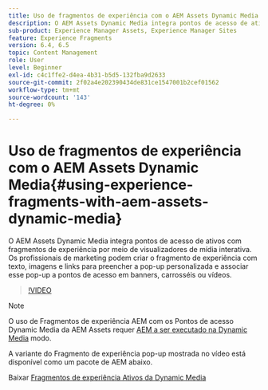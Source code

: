 ```yaml
---
title: Uso de fragmentos de experiência com o AEM Assets Dynamic Media
description: O AEM Assets Dynamic Media integra pontos de acesso de ativos com fragmentos de experiência por meio de visualizadores de mídia interativa. Os profissionais de marketing podem criar o fragmento de experiência com texto, imagens e links para preencher a pop-up personalizada e associar esse pop-up a pontos de acesso em banners, carrosséis ou vídeos.
sub-product: Experience Manager Assets, Experience Manager Sites
feature: Experience Fragments
version: 6.4, 6.5
topic: Content Management
role: User
level: Beginner
exl-id: c4c1ffe2-d4ea-4b31-b5d5-132fba9d2633
source-git-commit: 2f02a4e202390434de831ce1547001b2cef01562
workflow-type: tm+mt
source-wordcount: '143'
ht-degree: 0%

---
```


# Uso de fragmentos de experiência com o AEM Assets Dynamic Media{#using-experience-fragments-with-aem-assets-dynamic-media}

O AEM Assets Dynamic Media integra pontos de acesso de ativos com fragmentos de experiência por meio de visualizadores de mídia interativa. Os profissionais de marketing podem criar o fragmento de experiência com texto, imagens e links para preencher a pop-up personalizada e associar esse pop-up a pontos de acesso em banners, carrosséis ou vídeos.

>[!VIDEO](https://video.tv.adobe.com/v/22115/?quality=9&learn=on)

>[!NOTE]
>
>O uso de Fragmentos de experiência AEM com os Pontos de acesso Dynamic Media da AEM Assets requer [AEM a ser executado na Dynamic Media](https://experienceleague.adobe.com/docs/) modo.

A variante do Fragmento de experiência pop-up mostrada no vídeo está disponível como um pacote de AEM abaixo.

Baixar [Fragmentos de experiência Ativos da Dynamic Media](assets/experience-fragmentsdynamic-mediaassets-100.zip)

